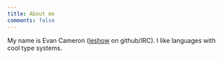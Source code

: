 ```yaml
---
title: About me
comments: false
---
```


My name is Evan Cameron ([leshow](github.com/leshow) on github/IRC). I like languages with cool type systems.
